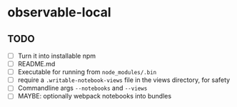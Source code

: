 # observable-local

## TODO

- [ ] Turn it into installable npm
- [ ] README.md
- [ ] Executable for running from `node_modules/.bin`
- [ ] require a `.writable-notebook-views` file in the views directory, for safety
- [ ] Commandline args `--notebooks` and `--views`
- [ ] MAYBE: optionally webpack notebooks into bundles
